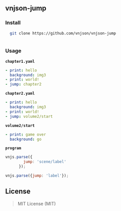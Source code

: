 ## vnjson-jump

### Install

```bash
  git clone https://github.com/vnjson/vnjson-jump
  
```

### Usage

__`chapter1.yaml`__


```yaml
- print: hello
  background: img3
- print: world!
- jump: chapter2
```

__`chapter2.yaml`__

```yaml
- print: hello
  background: img3
- print: world!
- jump: volume2/start
```

__`volume2/start`__

```yaml
- print: game over
  background: go

```

__`program`__

```js
vnjs.parse({
        jump: 'scene/label'
      });

vnjs.parse({jump: 'label'});
```


## License 
> MIT License (MIT)